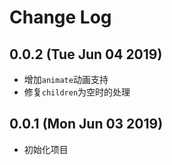 # Change Log

## 0.0.2 (Tue Jun 04 2019)

-   增加`animate`动画支持
-   修复`children`为空时的处理

## 0.0.1 (Mon Jun 03 2019)

-   初始化项目
